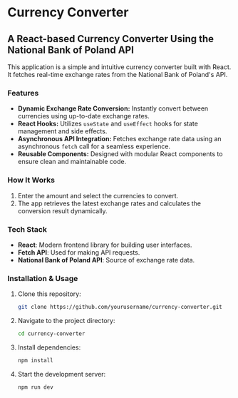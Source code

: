 # Currency Converter

## A React-based Currency Converter Using the National Bank of Poland API

This application is a simple and intuitive currency converter built with React. It fetches real-time exchange rates from the National Bank of Poland's API.

### Features
- **Dynamic Exchange Rate Conversion:** Instantly convert between currencies using up-to-date exchange rates.
- **React Hooks:** Utilizes `useState` and `useEffect` hooks for state management and side effects.
- **Asynchronous API Integration:** Fetches exchange rate data using an asynchronous `fetch` call for a seamless experience.
- **Reusable Components:** Designed with modular React components to ensure clean and maintainable code.

### How It Works
1. Enter the amount and select the currencies to convert.
2. The app retrieves the latest exchange rates and calculates the conversion result dynamically.

### Tech Stack
- **React**: Modern frontend library for building user interfaces.
- **Fetch API**: Used for making API requests.
- **National Bank of Poland API**: Source of exchange rate data.

### Installation & Usage
1. Clone this repository:  
   ```bash
   git clone https://github.com/yourusername/currency-converter.git

   ```
2. Navigate to the project directory:
     ```bash
   cd currency-converter

   ```
3. Install dependencies:
     ```bash
   npm install

   ```
4. Start the development server:
     ```bash
   npm run dev

   ```
